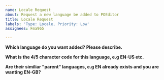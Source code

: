 ```yaml
---
name: Locale Request
about: Request a new language be added to POEditor
title: Locale Request
labels: 'Type: Locale, Priority: Low'
assignees: Fma965

---
```


**Which language do you want added? Please describe.**

**What is the 4/5 character code for this language, e.g EN-US etc.**

**Are their similiar "parent" languages, e.g EN already exists and you are wanting EN-GB?**
